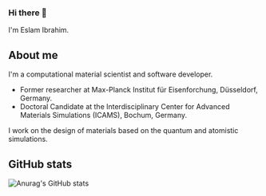 ### Hi there 👋
I'm Eslam Ibrahim.

## About me

I'm a computational material scientist and software developer.

  * Former researcher at Max-Planck Institut für Eisenforchung, Düsseldorf, Germany. 
  * Doctoral Candidate at the Interdisciplinary Center for Advanced Materials Simulations (ICAMS), Bochum, Germany. 

I work on the design of materials based on the quantum and atomistic simulations.




## GitHub stats
![Anurag's GitHub stats](https://github-readme-stats.vercel.app/api?username=ibrsam&show_icons=true&theme=dark)


<!--
**ibrsam/ibrsam** is a ✨ _special_ ✨ repository because its `README.md` (this file) appears on your GitHub profile.

Here are some ideas to get you started:

- 🔭 I’m currently working on ...
- 🌱 I’m currently learning ...
- 👯 I’m looking to collaborate on ...
- 🤔 I’m looking for help with ...
- 💬 Ask me about ...
- 📫 How to reach me: ...
- 😄 Pronouns: ...
- ⚡ Fun fact: ...
-->
